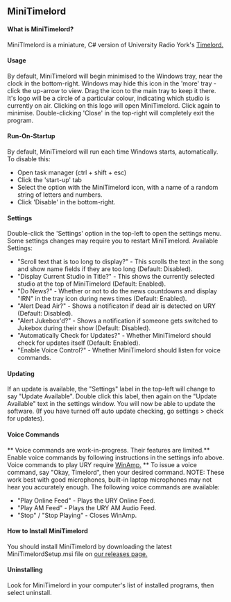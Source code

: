 ## MiniTimelord

#### What is MiniTimelord?
MiniTImelord is a miniature, C# version of University Radio York's [Timelord.]( https://ury.org.uk/timelord ) 

#### Usage
By default, MiniTimelord will begin minimised to the Windows tray, near the clock in the bottom-right.
Windows may hide this icon in the 'more' tray - click the up-arrow to view. Drag the icon to the main tray to keep it there. 
It's logo will be a circle of a particular colour, indicating which studio is currently on air.
Clicking on this logo will open MiniTimelord. Click again to minimise. 
Double-clicking 'Close' in the top-right will completely exit the program.

#### Run-On-Startup
By default, MiniTimelord will run each time Windows starts, automatically.
To disable this:
- Open task manager (ctrl + shift + esc)
- Click the 'start-up' tab 
- Select the option with the MiniTimelord icon, with a name of a random string of letters and numbers. 
- Click 'Disable' in the bottom-right.

#### Settings
Double-click the 'Settings' option in the top-left to open the settings menu.
Some settings changes may require you to restart MiniTimelord. 
Available Settings:
- "Scroll text that is too long to display?" - This scrolls the text in the song and show name fields if they are too long (Default: Disabled).
- "Display Current Studio in Title?" - This shows the currently selected studio at the top of MiniTimelord (Default: Enabled). 
- "Do News?" - Whether or not to do the news countdowns and display "IRN" in the tray icon during news times (Default: Enabled).
- "Alert Dead Air?" - Shows a notificaton if dead air is detected on URY (Default: Disabled).
- "Alert Jukebox'd?" - Shows a notification if someone gets switched to Jukebox during their show (Default: Disabled).
- "Automatically Check for Updates?" - Whether MiniTimelord should check for updates itself (Default: Enabled).
- "Enable Voice Control?" - Whether MiniTimelord should listen for voice commands. 

#### Updating
If an update is available, the "Settings" label in the top-left will change to say "Update Available". 
Double click this label, then again on the "Update Available" text in the settings window. 
You will now be able to update the software.
(If you have turned off auto update checking, go settings > check for updates).

#### Voice Commands
** Voice commands are work-in-progress. Their features are limited.**
Enable voice commands by following instructions in the settings info above. 
Voice commands to play URY require [WinAmp.]( https://winamp.com ) 
** To issue a voice command, say "Okay, Timelord", then your desired command.
NOTE: These work best with good microphones, built-in laptop microphones may not hear you accurately enough. 
The following voice commands are available:
- "Play Online Feed" - Plays the URY Online Feed.
- "Play AM Feed" - Plays the URY AM Audio Feed. 
- "Stop" / "Stop Playing" - Closes WinAmp. 

#### How to Install MiniTimelord
You should install MiniTimelord by downloading the latest MiniTimelordSetup.msi file on [our releases page.]( https://github.com/HTS126/MiniTimelord/releases )

#### Uninstalling
Look for MiniTimelord in your computer's list of installed programs, then select uninstall. 